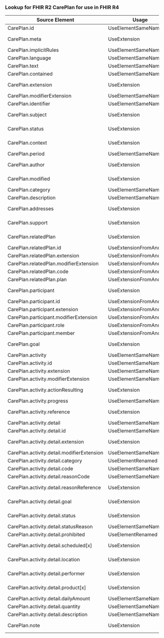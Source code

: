 ### Lookup for FHIR R2 CarePlan for use in FHIR R4

| Source Element | Usage | Target |
| -------------- | ----- | ------ |
| CarePlan.id | UseElementSameName | CarePlan.id |
| CarePlan.meta | UseExtension | http://hl7.org/fhir/1.0/StructureDefinition/extension-CarePlan.meta |
| CarePlan.implicitRules | UseElementSameName | CarePlan.implicitRules |
| CarePlan.language | UseElementSameName | CarePlan.language |
| CarePlan.text | UseElementSameName | CarePlan.text |
| CarePlan.contained | UseElementSameName | CarePlan.contained |
| CarePlan.extension | UseExtension | http://hl7.org/fhir/1.0/StructureDefinition/extension-CarePlan.extension |
| CarePlan.modifierExtension | UseElementSameName | CarePlan.modifierExtension |
| CarePlan.identifier | UseElementSameName | CarePlan.identifier |
| CarePlan.subject | UseExtension | http://hl7.org/fhir/1.0/StructureDefinition/extension-CarePlan.subject |
| CarePlan.status | UseExtension | http://hl7.org/fhir/1.0/StructureDefinition/extension-CarePlan.status |
| CarePlan.context | UseExtension | http://hl7.org/fhir/1.0/StructureDefinition/extension-CarePlan.context |
| CarePlan.period | UseElementSameName | CarePlan.period |
| CarePlan.author | UseExtension | http://hl7.org/fhir/1.0/StructureDefinition/extension-CarePlan.author |
| CarePlan.modified | UseExtension | http://hl7.org/fhir/1.0/StructureDefinition/extension-CarePlan.modified |
| CarePlan.category | UseElementSameName | CarePlan.category |
| CarePlan.description | UseElementSameName | CarePlan.description |
| CarePlan.addresses | UseExtension | http://hl7.org/fhir/1.0/StructureDefinition/extension-CarePlan.addresses |
| CarePlan.support | UseExtension | http://hl7.org/fhir/1.0/StructureDefinition/extension-CarePlan.support |
| CarePlan.relatedPlan | UseExtension | http://hl7.org/fhir/1.0/StructureDefinition/extension-CarePlan.relatedPlan |
| CarePlan.relatedPlan.id | UseExtensionFromAncestor | - |
| CarePlan.relatedPlan.extension | UseExtensionFromAncestor | - |
| CarePlan.relatedPlan.modifierExtension | UseExtensionFromAncestor | - |
| CarePlan.relatedPlan.code | UseExtensionFromAncestor | - |
| CarePlan.relatedPlan.plan | UseExtensionFromAncestor | - |
| CarePlan.participant | UseExtension | http://hl7.org/fhir/1.0/StructureDefinition/extension-CarePlan.participant |
| CarePlan.participant.id | UseExtensionFromAncestor | - |
| CarePlan.participant.extension | UseExtensionFromAncestor | - |
| CarePlan.participant.modifierExtension | UseExtensionFromAncestor | - |
| CarePlan.participant.role | UseExtensionFromAncestor | - |
| CarePlan.participant.member | UseExtensionFromAncestor | - |
| CarePlan.goal | UseExtension | http://hl7.org/fhir/1.0/StructureDefinition/extension-CarePlan.goal |
| CarePlan.activity | UseElementSameName | CarePlan.activity |
| CarePlan.activity.id | UseElementSameName | CarePlan.activity.id |
| CarePlan.activity.extension | UseElementSameName | CarePlan.activity.extension |
| CarePlan.activity.modifierExtension | UseElementSameName | CarePlan.activity.modifierExtension |
| CarePlan.activity.actionResulting | UseExtension | http://hl7.org/fhir/1.0/StructureDefinition/extension-CarePlan.activity.actionResulting |
| CarePlan.activity.progress | UseElementSameName | CarePlan.activity.progress |
| CarePlan.activity.reference | UseExtension | http://hl7.org/fhir/1.0/StructureDefinition/extension-CarePlan.activity.reference |
| CarePlan.activity.detail | UseElementSameName | CarePlan.activity.detail |
| CarePlan.activity.detail.id | UseElementSameName | CarePlan.activity.detail.id |
| CarePlan.activity.detail.extension | UseExtension | http://hl7.org/fhir/1.0/StructureDefinition/extension-CarePlan.activity.detail.extension |
| CarePlan.activity.detail.modifierExtension | UseElementSameName | CarePlan.activity.detail.modifierExtension |
| CarePlan.activity.detail.category | UseElementRenamed | CarePlan.activity.detail.extension |
| CarePlan.activity.detail.code | UseElementSameName | CarePlan.activity.detail.code |
| CarePlan.activity.detail.reasonCode | UseElementSameName | CarePlan.activity.detail.reasonCode |
| CarePlan.activity.detail.reasonReference | UseExtension | http://hl7.org/fhir/1.0/StructureDefinition/extension-CarePlan.activity.detail.reasonReference |
| CarePlan.activity.detail.goal | UseExtension | http://hl7.org/fhir/1.0/StructureDefinition/extension-CarePlan.activity.detail.goal |
| CarePlan.activity.detail.status | UseExtension | http://hl7.org/fhir/1.0/StructureDefinition/extension-CarePlan.activity.detail.status |
| CarePlan.activity.detail.statusReason | UseElementSameName | CarePlan.activity.detail.statusReason |
| CarePlan.activity.detail.prohibited | UseElementRenamed | CarePlan.activity.detail.doNotPerform |
| CarePlan.activity.detail.scheduled[x] | UseExtension | http://hl7.org/fhir/1.0/StructureDefinition/extension-CarePlan.activity.detail.scheduled |
| CarePlan.activity.detail.location | UseExtension | http://hl7.org/fhir/1.0/StructureDefinition/extension-CarePlan.activity.detail.location |
| CarePlan.activity.detail.performer | UseExtension | http://hl7.org/fhir/1.0/StructureDefinition/extension-CarePlan.activity.detail.performer |
| CarePlan.activity.detail.product[x] | UseExtension | http://hl7.org/fhir/1.0/StructureDefinition/extension-CarePlan.activity.detail.product |
| CarePlan.activity.detail.dailyAmount | UseElementSameName | CarePlan.activity.detail.dailyAmount |
| CarePlan.activity.detail.quantity | UseElementSameName | CarePlan.activity.detail.quantity |
| CarePlan.activity.detail.description | UseElementSameName | CarePlan.activity.detail.description |
| CarePlan.note | UseExtension | http://hl7.org/fhir/1.0/StructureDefinition/extension-CarePlan.note |
